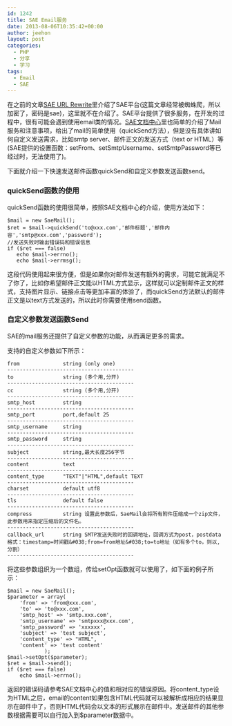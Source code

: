 ```yaml
---
id: 1242
title: SAE Email服务
date: 2013-08-06T10:35:42+00:00
author: jeehon
layout: post
categories:
  - PHP
  - 分享
  - 学习
tags:
  - Email
  - SAE
---
```

在之前的文章<a href="http://jeehon.info/log/2011/11/27/sae-url-rewrite/" title="SAE URL Rewrite" target="_blank">SAE URL Rewrite</a>里介绍了SAE平台(这篇文章经常被蜘蛛爬，所以加密了，密码是sae)，这里就不在介绍了。SAE平台提供了很多服务，在开发的过程中，很有可能会遇到使用email类的情况。<a href="http://sae.sina.com.cn/?m=devcenter&#038;catId=200" title="mail服务" target="_blank">SAE文档中心</a>里也简单的介绍了Mail服务和注意事项，给出了mail的简单使用（quickSend方法），但是没有具体讲如何自定义发送需求，比如smtp server、邮件正文的发送方式（text or HTML）等(SAE提供的设置函数：setFrom、setSmtpUsername、setSmtpPassword等已经过时，无法使用了)。

下面就介绍一下快速发送邮件函数quickSend和自定义参数发送函数send。

### quickSend函数的使用

quickSend函数的使用很简单，按照SAE文档中心的介绍，使用方法如下：

    $mail = new SaeMail();
    $ret = $mail->quickSend('to@xxx.com','邮件标题','邮件内容','smtp@xxx.com','password');
    //发送失败时输出错误码和错误信息
    if ($ret === false)
       echo $mail->errno();
       echo $mail->errmsg();
    

这段代码使用起来很方便，但是如果你对邮件发送有额外的需求，可能它就满足不了你了，比如你希望邮件正文能以HTML方式显示，这样就可以定制邮件正文的样式，支持图片显示、链接点击等更加丰富的体验了，而quickSend方法默认的邮件正文是以text方式发送的，所以此时你需要使用send函数。<!--more-->

### 自定义参数发送函数Send

SAE的mail服务还提供了自定义参数的功能，从而满足更多的需求。

支持的自定义参数如下所示：

    
    from              string (only one)
    -----------------------------------------
    to                string (多个用,分开)
    -----------------------------------------
    cc                string (多个用,分开)
    -----------------------------------------
    smtp_host         string
    -----------------------------------------
    smtp_port         port,default 25
    -----------------------------------------
    smtp_username     string
    -----------------------------------------
    smtp_password     string
    -----------------------------------------
    subject           string,最大长度256字节
    -----------------------------------------
    content           text
    -----------------------------------------
    content_type      "TEXT"|"HTML",default TEXT
    -----------------------------------------
    charset           default utf8
    -----------------------------------------
    tls               default false
    -----------------------------------------
    compress          string 设置此参数后，SaeMail会将所有附件压缩成一个zip文件，此参数用来指定压缩后的文件名。
    -----------------------------------------
    callback_url      string SMTP发送失败时的回调地址，回调方式为post，postdata格式：timestamp=时间戳&#038;from=from地址&#038;to=to地址（如有多个to，则以,分割）
    -----------------------------------------
         
    

将这些参数组织为一个数组，传给setOpt函数就可以使用了，如下面的例子所示：

    
    $mail = new SaeMail();
    $parameter = array(
    	'from' => 'from@xxx.com',
    	'to' => 'to@xxx.com',
    	'smtp_host' => 'smtp.xxx.com',
    	'smtp_username' => 'smtpxxx@xxx.com',
    	'smtp_password' => 'xxxxxx',
    	'subject' => 'test subject',
    	'content_type' => "HTML",
    	'content' => 'test content'
    			);
    $mail->setOpt($parameter);
    $ret = $mail->send();
    if ($ret === false)
    	echo $mail->errno();
    

返回的错误码请参考SAE文档中心的值和相对应的错误原因。将content_type设为HTML之后，email的content如果包含HTML代码就可以被解析成相应的结果显示在邮件中了，否则HTML代码会以文本的形式展示在邮件中。发送邮件的其他参数根据需要可以自行加入到$parameter数据中。